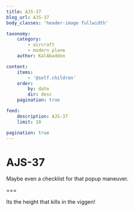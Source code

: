 ```yaml
---
title: AJS-37
blog_url: AJS-37
body_classes: 'header-image fullwidth'

taxonomy:
    category:
        - aircraft
        - modern plane
    author: KalAbaddon

content:
    items:
        - '@self.children'
    order:
        by: date
        dir: desc
    pagination: true

feed:
    description: AJS-37
    limit: 10

pagination: true
---
```


# AJS-37
Maybe even a checklist for that popup maneuver.

===

Its the height that kills in the viggen!
